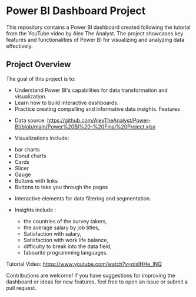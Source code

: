 # Power BI Dashboard Project
This repository contains a Power BI dashboard created following the tutorial from the YouTube video by Alex The Analyst. The project showcases key features and functionalities of Power BI for visualizing and analyzing data effectively.

## Project Overview
The goal of this project is to:

- Understand Power BI's capabilities for data transformation and visualization.
- Learn how to build interactive dashboards.
- Practice creating compelling and informative data insights.
Features

* Data source: https://github.com/AlexTheAnalyst/Power-BI/blob/main/Power%20BI%20-%20Final%20Project.xlsx

* Visualizations include:
 - bar charts
 - Donut charts
 - Cards
 - Slicer
 - Gauge
 - Buttons with links
 - Buttons to take you through the pages

* Interactive elements for data filtering and segmentation.

* Insights include :
  - the countries of the survey takers,
  - the average salary by job titles,
  - Satisfaction with salary,
  - Satisfaction with work life balance,
  - difficulty to break into the data field,
  - fabourite programming languages.

Tutorial Video: https://www.youtube.com/watch?v=pixlHHe_lNQ

Contributions are welcome! If you have suggestions for improving the dashboard or ideas for new features, feel free to open an issue or submit a pull request.
